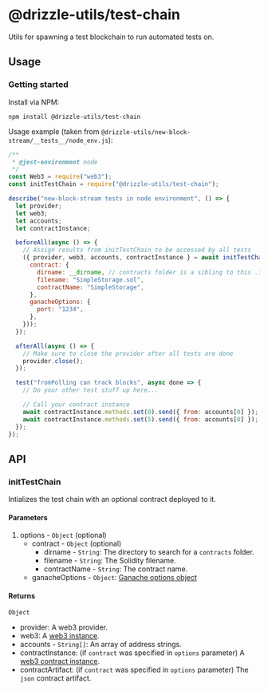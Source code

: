 # @drizzle-utils/test-chain

Utils for spawning a test blockchain to run automated tests on.

## Usage

### Getting started

Install via NPM:

```
npm install @drizzle-utils/test-chain
```

Usage example (taken from `@drizzle-utils/new-block-stream/__tests__/node_env.js`):

```js
/**
 * @jest-environment node
 */
const Web3 = require("web3");
const initTestChain = require("@drizzle-utils/test-chain");

describe("new-block-stream tests in node environment", () => {
  let provider;
  let web3;
  let accounts;
  let contractInstance;

  beforeAll(async () => {
    // Assign results from initTestChain to be accessed by all tests
    ({ provider, web3, accounts, contractInstance } = await initTestChain({
      contract: {
        dirname: __dirname, // contracts folder is a sibling to this .test.js file
        filename: "SimpleStorage.sol",
        contractName: "SimpleStorage",
      },
      ganacheOptions: {
        port: "1234",
      },
    }));
  });

  afterAll(async () => {
    // Make sure to close the provider after all tests are done
    provider.close();
  });

  test("fromPolling can track blocks", async done => {
    // Do your other test stuff up here...

    // Call your contract instance
    await contractInstance.methods.set(0).send({ from: accounts[0] });
    await contractInstance.methods.set(5).send({ from: accounts[0] });
  });
});
```

## API

### initTestChain

Intializes the test chain with an optional contract deployed to it.

#### Parameters

1. options - `Object` (optional)
    - contract - `Object` (optional)
      - dirname - `String`: The directory to search for a `contracts` folder.
      - filename - `String`: The Solidity filename.
      - contractName - `String`: The contract name.
    - ganacheOptions - `Object`: [Ganache options object](https://github.com/trufflesuite/ganache-core#usage)


#### Returns

`Object`
  - provider: A web3 provider.
  - web3: A [web3 instance](https://web3js.readthedocs.io/en/1.0/web3.html#web3).
  - accounts - `String[]`: An array of address strings.
  - contractInstance: (if `contract` was specified in `options` parameter) A [web3 contract instance](https://web3js.readthedocs.io/en/1.0/web3-eth-contract.html).
  - contractArtifact: (if `contract` was specified in `options` parameter) The `json` contract artifact.
